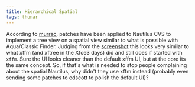 ```yaml
---
title: Hierarchical Spatial
tags: thunar
---
```


According to <a href="http://www.murrayc.com/blog/tech/2005-06-21-15-40">murrac</a>, patches have been applied to Nautilus CVS to implement a tree view on a spatial view similar to what is possible with Aqua/Classic Finder. Judging from the <a href="http://www.gnome.org/~martink/2005/stuff/Screenshot-nautilus-hierarchical.png">screenshot</a> this looks very similar to what xffm (and xftree in the Xfce3 days) did and still does if started with <code>xffm</code>. Sure the UI looks cleaner than the default xffm UI, but at the core its the same concept. So, if that's what is needed to stop people complaining about the spatial Nautilus, why didn't they use xffm instead (probably even sending some patches to edscott to polish the default UI)?
